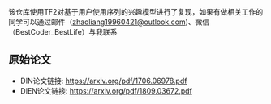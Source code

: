 该仓库使用TF2对基于用户使用序列的兴趣模型进行了复现，如果有做相关工作的同学可以通过邮件（zhaoliang19960421@outlook.com)、微信（BestCoder_BestLife）与我联系
## 原始论文
- DIN论文链接: https://arxiv.org/pdf/1706.06978.pdf
- DIEN论文链接: https://arxiv.org/pdf/1809.03672.pdf
